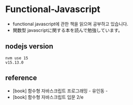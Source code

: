 # Functional-Javascript
- functional javascript에 관한 책을 읽으며 공부하고 있습니다.
- 関数型 javascriptに関する本を読んで勉強しています。

## nodejs version
```
nvm use 15
v15.13.0
```

## reference
- \[book\] 함수형 자바스크립트 프로그래밍  - 유인동 -
- \[book\] 함수형 자바스크립트 입문 2/e
